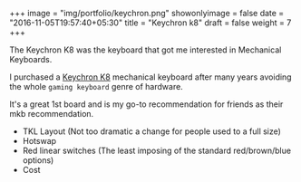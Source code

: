 +++
image = "img/portfolio/keychron.png"
showonlyimage = false
date = "2016-11-05T19:57:40+05:30"
title = "Keychron k8"
draft = false
weight = 7
+++

The Keychron K8 was the keyboard that got me interested in Mechanical Keyboards.
<!--more-->

I purchased a [Keychron K8](https://www.keychron.com/pages/keychron-k8-wireless-mechanical-keyboard) mechanical keyboard after many years avoiding the whole `gaming keyboard` genre of hardware.

It's a great 1st board and is my go-to recommendation for friends as their mkb recommendation.

- TKL Layout (Not too dramatic a change for people used to a full size)
- Hotswap
- Red linear switches (The least imposing of the standard red/brown/blue options)
- Cost